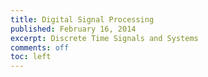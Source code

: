 ```yaml
---
title: Digital Signal Processing
published: February 16, 2014
excerpt: Discrete Time Signals and Systems
comments: off
toc: left
---
```



